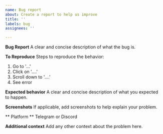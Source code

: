 ```yaml
---
name: Bug report
about: Create a report to help us improve
title: ''
labels: bug
assignees: ''

---
```


**Bug Report**
A clear and concise description of what the bug is.

**To Reproduce**
Steps to reproduce the behavior:
1. Go to '...'
2. Click on '....'
3. Scroll down to '....'
4. See error

**Expected behavior**
A clear and concise description of what you expected to happen.

**Screenshots**
If applicable, add screenshots to help explain your problem.

** Platform **
Telegram or Discord

**Additional context**
Add any other context about the problem here.
